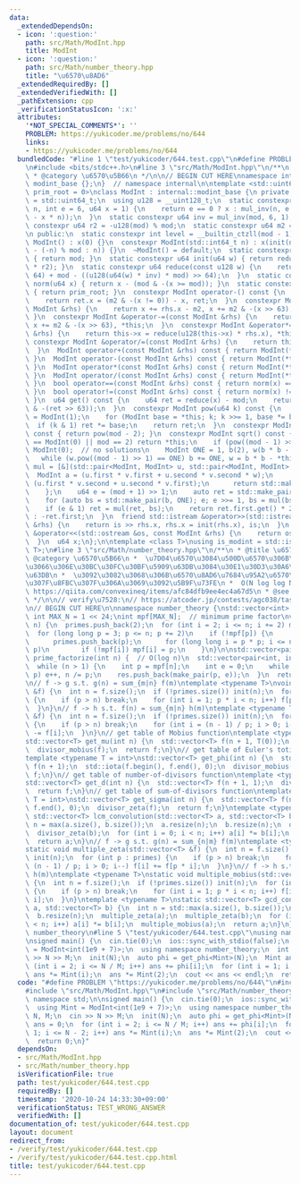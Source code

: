 ```yaml
---
data:
  _extendedDependsOn:
  - icon: ':question:'
    path: src/Math/ModInt.hpp
    title: ModInt
  - icon: ':question:'
    path: src/Math/number_theory.hpp
    title: "\u6570\u8AD6"
  _extendedRequiredBy: []
  _extendedVerifiedWith: []
  _pathExtension: cpp
  _verificationStatusIcon: ':x:'
  attributes:
    '*NOT_SPECIAL_COMMENTS*': ''
    PROBLEM: https://yukicoder.me/problems/no/644
    links:
    - https://yukicoder.me/problems/no/644
  bundledCode: "#line 1 \"test/yukicoder/644.test.cpp\"\n#define PROBLEM \"https://yukicoder.me/problems/no/644\"\
    \n#include <bits/stdc++.h>\n#line 3 \"src/Math/ModInt.hpp\"\n/**\n * @title ModInt\n\
    \ * @category \u6570\u5B66\n */\n\n// BEGIN CUT HERE\nnamespace internal {\nstruct\
    \ modint_base {};\n}  // namespace internal\n\ntemplate <std::uint64_t mod, std::uint64_t\
    \ prim_root = 0>\nclass ModInt : internal::modint_base {\n private:\n  using u64\
    \ = std::uint64_t;\n  using u128 = __uint128_t;\n  static constexpr u64 mul_inv(u64\
    \ n, int e = 6, u64 x = 1) {\n    return e == 0 ? x : mul_inv(n, e - 1, x * (2\
    \ - x * n));\n  }\n  static constexpr u64 inv = mul_inv(mod, 6, 1);\n  static\
    \ constexpr u64 r2 = -u128(mod) % mod;\n  static constexpr u64 m2 = mod << 1;\n\
    \n public:\n  static constexpr int level = __builtin_ctzll(mod - 1);\n  constexpr\
    \ ModInt() : x(0) {}\n  constexpr ModInt(std::int64_t n) : x(init(n < 0 ? mod\
    \ - (-n) % mod : n)) {}\n  ~ModInt() = default;\n  static constexpr u64 modulo()\
    \ { return mod; }\n  static constexpr u64 init(u64 w) { return reduce(u128(w)\
    \ * r2); }\n  static constexpr u64 reduce(const u128 w) {\n    return u64(w >>\
    \ 64) + mod - ((u128(u64(w) * inv) * mod) >> 64);\n  }\n  static constexpr u64\
    \ norm(u64 x) { return x - (mod & -(x >= mod)); }\n  static constexpr u64 pr_rt()\
    \ { return prim_root; }\n  constexpr ModInt operator-() const {\n    ModInt ret;\n\
    \    return ret.x = (m2 & -(x != 0)) - x, ret;\n  }\n  constexpr ModInt &operator+=(const\
    \ ModInt &rhs) {\n    return x += rhs.x - m2, x += m2 & -(x >> 63), *this;\n \
    \ }\n  constexpr ModInt &operator-=(const ModInt &rhs) {\n    return x -= rhs.x,\
    \ x += m2 & -(x >> 63), *this;\n  }\n  constexpr ModInt &operator*=(const ModInt\
    \ &rhs) {\n    return this->x = reduce(u128(this->x) * rhs.x), *this;\n  }\n \
    \ constexpr ModInt &operator/=(const ModInt &rhs) {\n    return this->operator*=(rhs.inverse());\n\
    \  }\n  ModInt operator+(const ModInt &rhs) const { return ModInt(*this) += rhs;\
    \ }\n  ModInt operator-(const ModInt &rhs) const { return ModInt(*this) -= rhs;\
    \ }\n  ModInt operator*(const ModInt &rhs) const { return ModInt(*this) *= rhs;\
    \ }\n  ModInt operator/(const ModInt &rhs) const { return ModInt(*this) /= rhs;\
    \ }\n  bool operator==(const ModInt &rhs) const { return norm(x) == norm(rhs.x);\
    \ }\n  bool operator!=(const ModInt &rhs) const { return norm(x) != norm(rhs.x);\
    \ }\n  u64 get() const {\n    u64 ret = reduce(x) - mod;\n    return ret + (mod\
    \ & -(ret >> 63));\n  }\n  constexpr ModInt pow(u64 k) const {\n    ModInt ret\
    \ = ModInt(1);\n    for (ModInt base = *this; k; k >>= 1, base *= base)\n    \
    \  if (k & 1) ret *= base;\n    return ret;\n  }\n  constexpr ModInt inverse()\
    \ const { return pow(mod - 2); }\n  constexpr ModInt sqrt() const {\n    if (*this\
    \ == ModInt(0) || mod == 2) return *this;\n    if (pow((mod - 1) >> 1) != 1) return\
    \ ModInt(0);  // no solutions\n    ModInt ONE = 1, b(2), w(b * b - *this);\n \
    \   while (w.pow((mod - 1) >> 1) == ONE) b += ONE, w = b * b - *this;\n    auto\
    \ mul = [&](std::pair<ModInt, ModInt> u, std::pair<ModInt, ModInt> v) {\n    \
    \  ModInt a = (u.first * v.first + u.second * v.second * w);\n      ModInt b =\
    \ (u.first * v.second + u.second * v.first);\n      return std::make_pair(a, b);\n\
    \    };\n    u64 e = (mod + 1) >> 1;\n    auto ret = std::make_pair(ONE, ModInt(0));\n\
    \    for (auto bs = std::make_pair(b, ONE); e; e >>= 1, bs = mul(bs, bs))\n  \
    \    if (e & 1) ret = mul(ret, bs);\n    return ret.first.get() * 2 < mod ? ret.first\
    \ : -ret.first;\n  }\n  friend std::istream &operator>>(std::istream &is, ModInt\
    \ &rhs) {\n    return is >> rhs.x, rhs.x = init(rhs.x), is;\n  }\n  friend std::ostream\
    \ &operator<<(std::ostream &os, const ModInt &rhs) {\n    return os << rhs.get();\n\
    \  }\n  u64 x;\n};\n\ntemplate <class T>\nusing is_modint = std::is_base_of<internal::modint_base,\
    \ T>;\n#line 3 \"src/Math/number_theory.hpp\"\n/**\n * @title \u6570\u8AD6\n *\
    \ @category \u6570\u5B66\n *  \u7D04\u6570\u3084\u500D\u6570\u306B\u3064\u3044\
    \u3066\u306E\u30BC\u30FC\u30BF\u5909\u63DB\u3084\u30E1\u30D3\u30A6\u30B9\u5909\
    \u63DB\n *  \u3092\u3082\u3068\u306B\u6570\u8AD6\u7684\u95A2\u6570\u3084gcd\u7573\
    \u307F\u8FBC\u307F\u306A\u3069\u3092\u5B9F\u73FE\n *  O(N log log N)\n * @see\
    \ https://qiita.com/convexineq/items/afc84dfb9ee4ec4a67d5\n * @see https://en.wikipedia.org/wiki/Dirichlet_convolution\n\
    \ */\n\n// verify\u7528:\n// https://atcoder.jp/contests/agc038/tasks/agc038_c\n\
    \n// BEGIN CUT HERE\n\nnamespace number_theory {\nstd::vector<int> primes;\nconst\
    \ int MAX_N = 1 << 24;\nint mpf[MAX_N];  // minimum prime factor\nvoid init(int\
    \ n) {\n  primes.push_back(2);\n  for (int i = 2; i <= n; i += 2) mpf[i] = 2;\n\
    \  for (long long p = 3; p <= n; p += 2)\n    if (!mpf[p]) {\n      mpf[p] = p;\n\
    \      primes.push_back(p);\n      for (long long i = p * p; i <= n; i += 2 *\
    \ p)\n        if (!mpf[i]) mpf[i] = p;\n    }\n}\n\nstd::vector<pair<int, int>>\
    \ prime_factorize(int n) {  // O(log n)\n  std::vector<pair<int, int>> res;\n\
    \  while (n > 1) {\n    int p = mpf[n];\n    int e = 0;\n    while (mpf[n] ==\
    \ p) e++, n /= p;\n    res.push_back(make_pair(p, e));\n  }\n  return res;\n}\n\
    \n// f -> g s.t. g(n) = sum_{m|n} f(m)\ntemplate <typename T>\nvoid divisor_zeta(std::vector<T>\
    \ &f) {\n  int n = f.size();\n  if (!primes.size()) init(n);\n  for (int p : primes)\
    \ {\n    if (p > n) break;\n    for (int i = 1; p * i < n; i++) f[p * i] += f[i];\n\
    \  }\n}\n// f -> h s.t. f(n) = sum_{m|n} h(m)\ntemplate <typename T>\nvoid divisor_mobius(std::vector<T>\
    \ &f) {\n  int n = f.size();\n  if (!primes.size()) init(n);\n  for (int p : primes)\
    \ {\n    if (p > n) break;\n    for (int i = (n - 1) / p; i > 0; i--) f[p * i]\
    \ -= f[i];\n  }\n}\n// get table of Mobius function\ntemplate <typename T = int>\n\
    std::vector<T> get_mu(int n) {\n  std::vector<T> f(n + 1, T(0));\n  f[1] = T(1);\n\
    \  divisor_mobius(f);\n  return f;\n}\n// get table of Euler's totient function\n\
    template <typename T = int>\nstd::vector<T> get_phi(int n) {\n  std::vector<T>\
    \ f(n + 1);\n  std::iota(f.begin(), f.end(), 0);\n  divisor_mobius(f);\n  return\
    \ f;\n}\n// get table of number-of-divisors function\ntemplate <typename T = int>\n\
    std::vector<T> get_d(int n) {\n  std::vector<T> f(n + 1, 1);\n  divisor_zeta(f);\n\
    \  return f;\n}\n// get table of sum-of-divisors function\ntemplate <typename\
    \ T = int>\nstd::vector<T> get_sigma(int n) {\n  std::vector<T> f(n + 1);\n  std::iota(f.begin(),\
    \ f.end(), 0);\n  divisor_zeta(f);\n  return f;\n}\ntemplate <typename T>\nstatic\
    \ std::vector<T> lcm_convolution(std::vector<T> a, std::vector<T> b) {\n  int\
    \ n = max(a.size(), b.size());\n  a.resize(n);\n  b.resize(n);\n  divisor_zeta(a);\n\
    \  divisor_zeta(b);\n  for (int i = 0; i < n; i++) a[i] *= b[i];\n  divisor_mobius(a);\n\
    \  return a;\n}\n// f -> g s.t. g(n) = sum_{n|m} f(m)\ntemplate <typename T>\n\
    static void multiple_zeta(std::vector<T> &f) {\n  int n = f.size();\n  if (!primes.size())\
    \ init(n);\n  for (int p : primes) {\n    if (p > n) break;\n    for (int i =\
    \ (n - 1) / p; i > 0; i--) f[i] += f[p * i];\n  }\n}\n// f -> h s.t. f(n) = sum_{n|m}\
    \ h(m)\ntemplate <typename T>\nstatic void multiple_mobius(std::vector<T> &f)\
    \ {\n  int n = f.size();\n  if (!primes.size()) init(n);\n  for (int p : primes)\
    \ {\n    if (p > n) break;\n    for (int i = 1; p * i < n; i++) f[i] -= f[p *\
    \ i];\n  }\n}\ntemplate <typename T>\nstatic std::vector<T> gcd_convolution(std::vector<T>\
    \ a, std::vector<T> b) {\n  int n = std::max(a.size(), b.size());\n  a.resize(n);\n\
    \  b.resize(n);\n  multiple_zeta(a);\n  multiple_zeta(b);\n  for (int i = 0; i\
    \ < n; i++) a[i] *= b[i];\n  multiple_mobius(a);\n  return a;\n}\n}  // namespace\
    \ number_theory\n#line 5 \"test/yukicoder/644.test.cpp\"\nusing namespace std;\n\
    \nsigned main() {\n  cin.tie(0);\n  ios::sync_with_stdio(false);\n  using Mint\
    \ = ModInt<int(1e9 + 7)>;\n  using namespace number_theory;\n  int N, M;\n  cin\
    \ >> N >> M;\n  init(N);\n  auto phi = get_phi<Mint>(N);\n  Mint ans = 0;\n  for\
    \ (int i = 2; i <= N / M; i++) ans += phi[i];\n  for (int i = 1; i <= N - 2; i++)\
    \ ans *= Mint(i);\n  ans *= Mint(2);\n  cout << ans << endl;\n  return 0;\n}\n"
  code: "#define PROBLEM \"https://yukicoder.me/problems/no/644\"\n#include <bits/stdc++.h>\n\
    #include \"src/Math/ModInt.hpp\"\n#include \"src/Math/number_theory.hpp\"\nusing\
    \ namespace std;\n\nsigned main() {\n  cin.tie(0);\n  ios::sync_with_stdio(false);\n\
    \  using Mint = ModInt<int(1e9 + 7)>;\n  using namespace number_theory;\n  int\
    \ N, M;\n  cin >> N >> M;\n  init(N);\n  auto phi = get_phi<Mint>(N);\n  Mint\
    \ ans = 0;\n  for (int i = 2; i <= N / M; i++) ans += phi[i];\n  for (int i =\
    \ 1; i <= N - 2; i++) ans *= Mint(i);\n  ans *= Mint(2);\n  cout << ans << endl;\n\
    \  return 0;\n}"
  dependsOn:
  - src/Math/ModInt.hpp
  - src/Math/number_theory.hpp
  isVerificationFile: true
  path: test/yukicoder/644.test.cpp
  requiredBy: []
  timestamp: '2020-10-24 14:33:30+09:00'
  verificationStatus: TEST_WRONG_ANSWER
  verifiedWith: []
documentation_of: test/yukicoder/644.test.cpp
layout: document
redirect_from:
- /verify/test/yukicoder/644.test.cpp
- /verify/test/yukicoder/644.test.cpp.html
title: test/yukicoder/644.test.cpp
---
```

